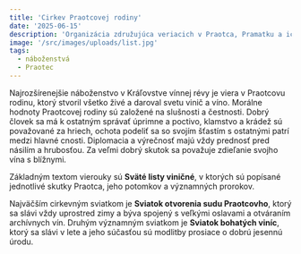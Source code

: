 ```yaml
---
title: 'Cirkev Praotcovej rodiny'
date: '2025-06-15'
description: 'Organizácia združujúca veriacich v Praotca, Pramatku a ich deti'
image: '/src/images/uploads/list.jpg'
tags:
  - náboženstvá
  - Praotec
---
```


Najrozšírenejšie náboženstvo v Kráľovstve vínnej révy je viera v Praotcovu rodinu, ktorý stvoril všetko živé a daroval svetu vinič a víno. Morálne hodnoty Praotcovej rodiny sú založené na slušnosti a čestnosti. Dobrý človek sa má k ostatným správať úprimne a poctivo, klamstvo a krádež sú považované za hriech, ochota podeliť sa so svojím šťastím s ostatnými patrí medzi hlavné cnosti. Diplomacia a výrečnosť majú vždy prednosť pred násilím a hrubosťou. Za veľmi dobrý skutok sa považuje zdieľanie svojho vína s blížnymi.

Základným textom vierouky sú **Sväté listy viničné**, v ktorých sú popísané jednotlivé skutky Praotca, jeho potomkov a významných prorokov.

Najväčším cirkevným sviatkom je **Sviatok otvorenia sudu Praotcovho**, ktorý sa slávi vždy uprostred zimy a býva spojený s veľkými oslavami a otváraním archívnych vín. Druhým významným sviatkom je **Sviatok bohatých viníc**, ktorý sa slávi v lete a jeho súčasťou sú modlitby prosiace o dobrú jesennú úrodu.



